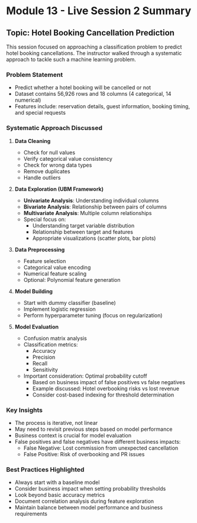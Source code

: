 # Module 13 - Live Session 2 Summary

## Topic: Hotel Booking Cancellation Prediction

This session focused on approaching a classification problem to predict hotel booking cancellations. The instructor walked through a systematic approach to tackle such a machine learning problem.

### Problem Statement
- Predict whether a hotel booking will be cancelled or not
- Dataset contains 56,926 rows and 18 columns (4 categorical, 14 numerical)
- Features include: reservation details, guest information, booking timing, and special requests

### Systematic Approach Discussed

1. **Data Cleaning**
   - Check for null values
   - Verify categorical value consistency
   - Check for wrong data types
   - Remove duplicates
   - Handle outliers

2. **Data Exploration (UBM Framework)**
   - **Univariate Analysis**: Understanding individual columns
   - **Bivariate Analysis**: Relationship between pairs of columns
   - **Multivariate Analysis**: Multiple column relationships
   - Special focus on:
     - Understanding target variable distribution
     - Relationship between target and features
     - Appropriate visualizations (scatter plots, bar plots)

3. **Data Preprocessing**
   - Feature selection
   - Categorical value encoding
   - Numerical feature scaling
   - Optional: Polynomial feature generation

4. **Model Building**
   - Start with dummy classifier (baseline)
   - Implement logistic regression
   - Perform hyperparameter tuning (focus on regularization)

5. **Model Evaluation**
   - Confusion matrix analysis
   - Classification metrics:
     - Accuracy
     - Precision
     - Recall
     - Sensitivity
   - Important consideration: Optimal probability cutoff
     - Based on business impact of false positives vs false negatives
     - Example discussed: Hotel overbooking risks vs lost revenue
     - Consider cost-based indexing for threshold determination

### Key Insights
- The process is iterative, not linear
- May need to revisit previous steps based on model performance
- Business context is crucial for model evaluation
- False positives and false negatives have different business impacts:
  - False Negative: Lost commission from unexpected cancellation
  - False Positive: Risk of overbooking and PR issues

### Best Practices Highlighted
- Always start with a baseline model
- Consider business impact when setting probability thresholds
- Look beyond basic accuracy metrics
- Document correlation analysis during feature exploration
- Maintain balance between model performance and business requirements